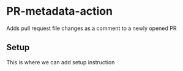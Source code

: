 # PR-metadata-action
Adds pull request file changes as a comment to a newly opened PR

## Setup 
This is where we can add setup instruction
